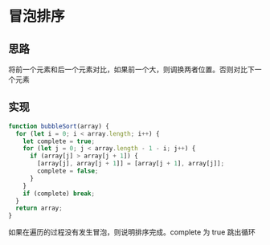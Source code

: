 # 冒泡排序

## 思路

将前一个元素和后一个元素对比，如果前一个大，则调换两者位置。否则对比下一个元素

## 实现

```js
function bubbleSort(array) {
  for (let i = 0; i < array.length; i++) {
    let complete = true;
    for (let j = 0; j < array.length - 1 - i; j++) {
      if (array[j] > array[j + 1]) {
        [array[j], array[j + 1]] = [array[j + 1], array[j]];
        complete = false;
      }
    }
    if (complete) break;
  }
  return array;
}
```

如果在遍历的过程没有发生冒泡，则说明排序完成。complete 为 true 跳出循环
